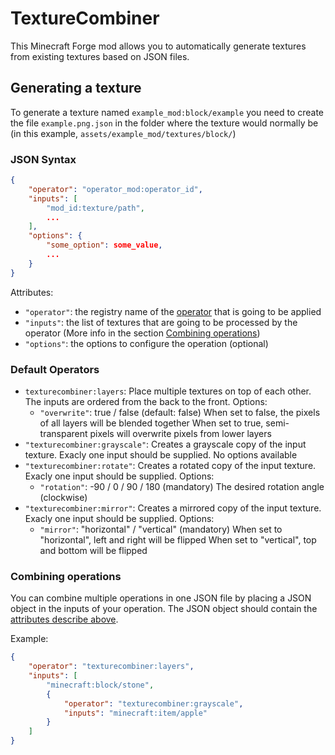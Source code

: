 # TextureCombiner

This Minecraft Forge mod allows you to automatically generate textures from existing textures based on JSON files.

## Generating a texture

To generate a texture named `example_mod:block/example` you need to create the file `example.png.json` in the folder where the texture would normally be (in this example, `assets/example_mod/textures/block/`)

### JSON Syntax

```json
{
	"operator": "operator_mod:operator_id",
	"inputs": [
		"mod_id:texture/path",
		...
	],
	"options": {
		"some_option": some_value,
		...
	}
}
```

Attributes:

- `"operator"`: the registry name of the [operator](#default-operators) that is going to be applied
- `"inputs"`: the list of textures that are going to be processed by the operator (More info in the section [Combining operations](#combining-operations))
- `"options"`: the options to configure the operation (optional)

### Default Operators

- `texturecombiner:layers`:
	Place multiple textures on top of each other.
	The inputs are ordered from the back to the front.
	Options:
	- `"overwrite"`: true / false (default: false)
		When set to false, the pixels of all layers will be blended together
		When set to true, semi-transparent pixels will overwrite pixels from lower layers
- `"texturecombiner:grayscale"`:
	Creates a grayscale copy of the input texture.
	Exacly one input should be supplied.
	No options available
- `"texturecombiner:rotate"`:
	Creates a rotated copy of the input texture.
	Exacly one input should be supplied.
	Options:
	- `"rotation"`: -90 / 0 / 90 / 180 (mandatory)
		The desired rotation angle (clockwise)
- `"texturecombiner:mirror"`:
	Creates a mirrored copy of the input texture.
	Exacly one input should be supplied.
	Options:
	- `"mirror"`: "horizontal" / "vertical" (mandatory)
		When set to "horizontal", left and right will be flipped
		When set to "vertical", top and bottom will be flipped

### Combining operations

You can combine multiple operations in one JSON file by placing a JSON object in the inputs of your operation. The JSON object should contain the [attributes describe above](#json-syntax).

Example:

```json
{
	"operator": "texturecombiner:layers",
	"inputs": [
		"minecraft:block/stone",
		{
			"operator": "texturecombiner:grayscale",
			"inputs": "minecraft:item/apple"
		}
	]
}
```